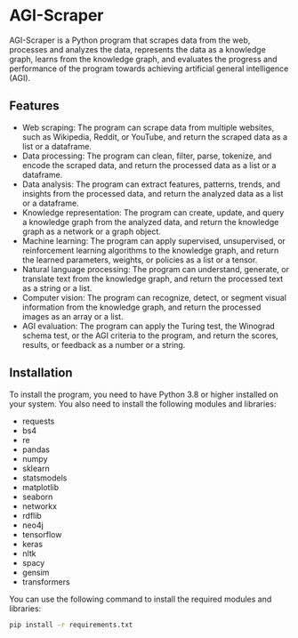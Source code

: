 # AGI-Scraper

AGI-Scraper is a Python program that scrapes data from the web, processes and analyzes the data, represents the data as a knowledge graph, learns from the knowledge graph, and evaluates the progress and performance of the program towards achieving artificial general intelligence (AGI).

## Features

- Web scraping: The program can scrape data from multiple websites, such as Wikipedia, Reddit, or YouTube, and return the scraped data as a list or a dataframe.
- Data processing: The program can clean, filter, parse, tokenize, and encode the scraped data, and return the processed data as a list or a dataframe.
- Data analysis: The program can extract features, patterns, trends, and insights from the processed data, and return the analyzed data as a list or a dataframe.
- Knowledge representation: The program can create, update, and query a knowledge graph from the analyzed data, and return the knowledge graph as a network or a graph object.
- Machine learning: The program can apply supervised, unsupervised, or reinforcement learning algorithms to the knowledge graph, and return the learned parameters, weights, or policies as a list or a tensor.
- Natural language processing: The program can understand, generate, or translate text from the knowledge graph, and return the processed text as a string or a list.
- Computer vision: The program can recognize, detect, or segment visual information from the knowledge graph, and return the processed images as an array or a list.
- AGI evaluation: The program can apply the Turing test, the Winograd schema test, or the AGI criteria to the program, and return the scores, results, or feedback as a number or a string.

## Installation

To install the program, you need to have Python 3.8 or higher installed on your system. You also need to install the following modules and libraries:

- requests
- bs4
- re
- pandas
- numpy
- sklearn
- statsmodels
- matplotlib
- seaborn
- networkx
- rdflib
- neo4j
- tensorflow
- keras
- nltk
- spacy
- gensim
- transformers

You can use the following command to install the required modules and libraries:

```bash
pip install -r requirements.txt
